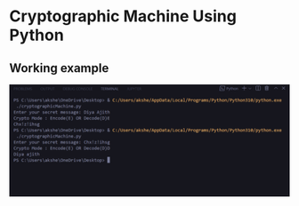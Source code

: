 # Cryptographic Machine Using Python

## Working example

![](https://github.com/diyaajith/Cryptographic-Machine/blob/main/Assets/Sample.png) 
